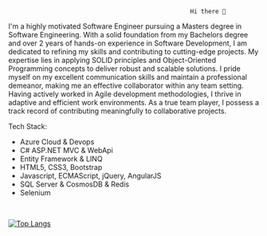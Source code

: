                                                        Hi there 👋
I'm a highly motivated Software Engineer pursuing a Masters degree in Software Engineering. With a solid foundation from my Bachelors degree and over 2 years of hands-on experience in Software Development, I am dedicated to refining my skills and contributing to cutting-edge projects. My expertise lies in applying SOLID principles and Object-Oriented Programming concepts to deliver robust and scalable solutions. I pride myself on my excellent communication skills and maintain a professional demeanor, making me an effective collaborator within any team setting. Having actively worked in Agile development methodologies, I thrive in adaptive and efficient work environments. As a true team player, I possess a track record of contributing meaningfully to collaborative projects. 

Tech Stack:
- Azure Cloud & Devops
- C# ASP.NET MVC & WebApi
- Entity Framework & LINQ
- HTML5, CSS3, Bootstrap
- Javascript, ECMAScript, jQuery, AngularJS
- SQL Server & CosmosDB & Redis
- Selenium
 
<br>

[![Top Langs](https://github-readme-stats.vercel.app/api/top-langs/?username=acemalsert&layout=compact&langs_count=6)](https://github.com/anuraghazra/github-readme-stats)


 
